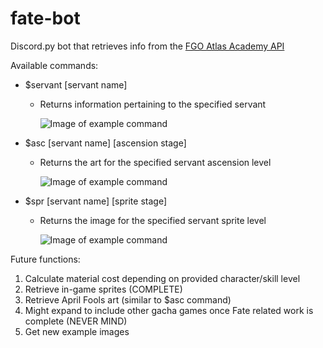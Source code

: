 # fate-bot
Discord.py bot that retrieves info from the [FGO Atlas Academy API](https://api.atlasacademy.io/docs#/)

Available commands: 

* $servant [servant name]
  * Returns information pertaining to the specified servant
  
    ![Image of example command](https://i.gyazo.com/3460078bdbf4ac43d8a8739c0f748da8.png)
    
* $asc [servant name] [ascension stage]
  *  Returns the art for the specified servant ascension level
  
     ![Image of example command](https://i.gyazo.com/17a579c1023328c08e7ae3ad254d8a77.png)
     
* $spr [servant name] [sprite stage]
  *  Returns the image for the specified servant sprite level
  
     ![Image of example command](https://i.gyazo.com/17a579c1023328c08e7ae3ad254d8a77.png)
     
Future functions:
1. Calculate material cost depending on provided character/skill level
2. Retrieve in-game sprites (COMPLETE)
3. Retrieve April Fools art (similar to $asc command)
4. Might expand to include other gacha games once Fate related work is complete (NEVER MIND)
5. Get new example images

